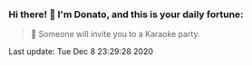 ### Hi there! 👋 I'm Donato, and this is your daily fortune:

> 🥠 Someone will invite you to a Karaoke party.

Last update: Tue Dec  8 23:29:28 2020
